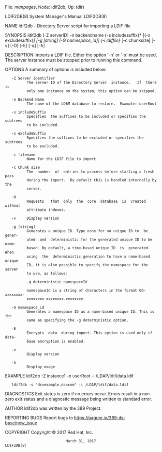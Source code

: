File: *manpages*,  Node: ldif2db,  Up: (dir)

LDIF2DB(8)                  System Manager's Manual                 LDIF2DB(8)



NAME
       ldif2db - Directory Server script for importing a LDIF file

SYNOPSIS
       ldif2db   [-Z   serverID]   -n  backendname  {-s  includesuffix}*  [{-x
       excludesuffix}*] [-g [string] [-G  namespace_id]]  {-i  ldiffile}*  [-c
       chunksize] [-v] [-O] [-E] [-q] [-h]

DESCRIPTION
       Imports a LDIF file.  Either the option '-n' or '-s' must be used.  The
       server instance must be stopped prior to running this command.

OPTIONS
       A summary of options is included below:

       -Z Server Identifier
              The server ID of the Directory Server  instance.   If  there  is
              only one instance on the system, this option can be skipped.

       -n Backend Name
              The name of the LDBM database to restore.  Example: userRoot

       -s includeSuffix
              Specifies  the suffixes to be included or specifies the subtrees
              to be included.

       -x excludeSuffix
              Specifies the suffixes to be excluded or specifies the  subtrees
              to be excluded.

       -i filename
              Name for the LDIF file to import.

       -c Chunk size
              The  number  of  entries to process before starting a fresh pass
              during the import.  By default this is handled internally by the
              server.

       -O
              Requests   that  only  the  core  database  is  created  without
              attribute indexes.

       -v     Display version

       -g [string]
              Generates a unique ID. Type none for no unique ID to  be  gener‐
              ated  and  deterministic for the generated unique ID to be name-
              based. By default, a time-based unique ID  is  generated.   When
              using  the  deterministic generation to have a name-based unique
              ID, it is also possible to specify the namespace for the  server
              to use, as follows:

              -g deterministic namespaceId

              namespaceId is a string of characters in the format 00-xxxxxxxx-
              xxxxxxxx-xxxxxxxx-xxxxxxxx.

       -G namespace_id
              Generates a namespace ID as a name-based unique ID. This is  the
              same as specifying the -g deterministic option.

       -E
              Encrypts  data  during import. This option is used only if data‐
              base encryption is enabled.

       -v
              Display version

       -h
              Display usage

EXAMPLE
       ldif2db -Z instance1 -n userRoot -i /LDAP/ldif/data.ldif

       ldif2db -s "dc=example,dc=com" -i /LDAP/ldif/data.ldif

DIAGNOSTICS
       Exit status is zero if no errors occur.  Errors result  in  a  non-zero
       exit status and a diagnostic message being written to standard error.

AUTHOR
       ldif2db was written by the 389 Project.

REPORTING BUGS
       Report bugs to https://pagure.io/389-ds-base/new_issue

COPYRIGHT
       Copyright © 2017 Red Hat, Inc.



                                March 31, 2017                      LDIF2DB(8)

